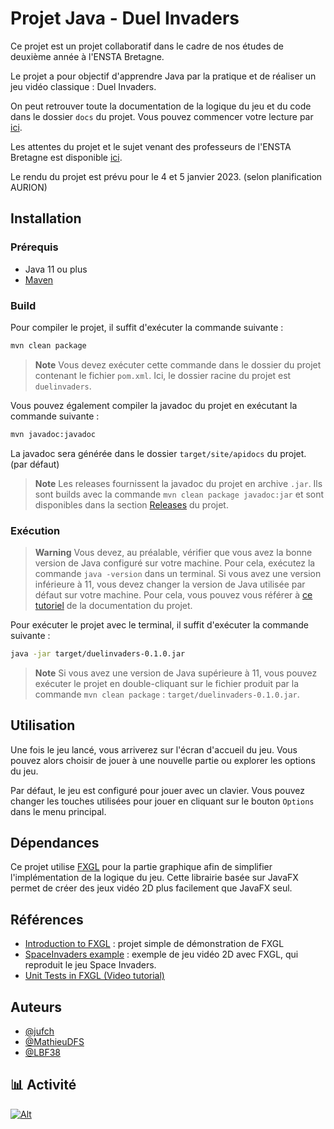 # Projet Java - Duel Invaders

Ce projet est un projet collaboratif dans le cadre de nos études de deuxième année à l'ENSTA Bretagne.

Le projet a pour objectif d'apprendre Java par la pratique et de réaliser un jeu vidéo classique : Duel Invaders.

On peut retrouver toute la documentation de la logique du jeu et du code dans le dossier `docs` du projet. Vous pouvez commencer votre lecture par [ici](docs/README.md).

Les attentes du projet et le sujet venant des professeurs de l'ENSTA Bretagne est disponible [ici](docs/Projet%20Java%20-%20Sujet.pdf).

Le rendu du projet est prévu pour le 4 et 5 janvier 2023. (selon planification AURION)

## Installation

### Prérequis

- Java 11 ou plus
- [Maven](https://maven.apache.org/)

### Build

Pour compiler le projet, il suffit d'exécuter la commande suivante :

```bash
mvn clean package
```

> **Note**
> Vous devez exécuter cette commande dans le dossier du projet contenant le fichier `pom.xml`. Ici, le dossier racine du projet est `duelinvaders`.

Vous pouvez également compiler la javadoc du projet en exécutant la commande suivante :

```bash
mvn javadoc:javadoc
```

La javadoc sera générée dans le dossier `target/site/apidocs` du projet. (par défaut)

> **Note**
> Les releases fournissent la javadoc du projet en archive `.jar`. Ils sont builds avec la commande `mvn clean package javadoc:jar` et sont disponibles dans la section [Releases](https://github.com/LBF38/Duel-invaders/releases) du projet.

### Exécution

> **Warning**
> Vous devez, au préalable, vérifier que vous avez la bonne version de Java configuré sur votre machine.
> Pour cela, exécutez la commande `java -version` dans un terminal. Si vous avez une version inférieure à 11, vous devez changer la version de Java utilisée par défaut sur votre machine.
> Pour cela, vous pouvez vous référer à [ce tutoriel](docs/installation.md) de la documentation du projet.

Pour exécuter le projet avec le terminal, il suffit d'exécuter la commande suivante :

```bash
java -jar target/duelinvaders-0.1.0.jar
```

> **Note**
> Si vous avez une version de Java supérieure à 11, vous pouvez exécuter le projet en double-cliquant sur le fichier produit par la commande `mvn clean package` : `target/duelinvaders-0.1.0.jar`.

## Utilisation

Une fois le jeu lancé, vous arriverez sur l'écran d'accueil du jeu. Vous pouvez alors choisir de jouer à une nouvelle partie ou explorer les options du jeu.

Par défaut, le jeu est configuré pour jouer avec un clavier. Vous pouvez changer les touches utilisées pour jouer en cliquant sur le bouton `Options` dans le menu principal.

## Dépendances

Ce projet utilise [FXGL](https://github.com/almasb/FXGL) pour la partie graphique afin de simplifier l'implémentation de la logique du jeu. Cette librairie basée sur JavaFX permet de créer des jeux vidéo 2D plus facilement que JavaFX seul.

## Références

- [Introduction to FXGL](https://github.com/AlmasB/IntroductionToFXGL) : projet simple de démonstration de FXGL
- [SpaceInvaders example](https://github.com/AlmasB/FXGLGames/tree/master/SpaceInvaders) : exemple de jeu vidéo 2D avec FXGL, qui reproduit le jeu Space Invaders.
- [Unit Tests in FXGL (Video tutorial)](https://www.youtube.com/watch?v=141HZptAiRo)

## Auteurs

- [@jufch](https://github.com/jufch)
- [@MathieuDFS](https://github.com/MathieuDFS)
- [@LBF38](https://github.com/LBF38)

## :bar_chart: Activité
[![Alt](https://repobeats.axiom.co/api/embed/ceac8d3530af4de23d7c090ec207ae2e9cf02298.svg "Repobeats analytics image")](#)
